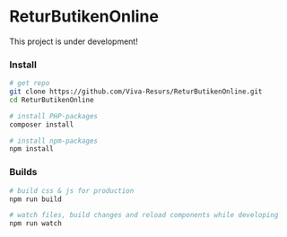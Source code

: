 # ReturButikenOnline
This project is under development!

### Install
```bash
# get repo
git clone https://github.com/Viva-Resurs/ReturButikenOnline.git
cd ReturButikenOnline

# install PHP-packages
composer install

# install npm-packages
npm install

```

### Builds
```bash
# build css & js for production
npm run build

# watch files, build changes and reload components while developing
npm run watch

```
